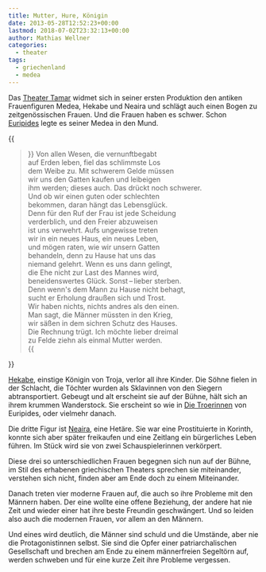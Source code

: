 ```yaml
---
title: Mutter, Hure, Königin
date: 2013-05-28T12:52:23+00:00
lastmod: 2018-07-02T23:32:13+00:00
author: Mathias Wellner
categories:
  - theater
tags:
  - griechenland
  - medea
---
```

Das [Theater Tamar](http://www.theatertamar.ch/) widmet sich in seiner ersten Produktion den antiken Frauenfiguren Medea, Hekabe und Neaira und schlägt auch einen Bogen zu zeitgenössischen Frauen. Und die Frauen haben es schwer. Schon [Euripides](http://de.wikipedia.org/wiki/Euripides) legte es seiner Medea in den Mund.
<!--more-->

{{<blockquote cite="Durant, Kulturgeschichte der Menschheit, Band III, Das Klassische Griechenland">}}
Von allen Wesen, die vernunftbegabt<br>
auf Erden leben, fiel das schlimmste Los<br>
dem Weibe zu. Mit schwerem Gelde müssen<br>
wir uns den Gatten kaufen und leibeigen<br>
ihm werden; dieses auch. Das drückt noch schwerer.<br>
Und ob wir einen guten oder schlechten<br>
bekommen, daran hängt das Lebensglück.<br>
Denn für den Ruf der Frau ist jede Scheidung<br>
verderblich, und den Freier abzuweisen<br>
ist uns verwehrt. Aufs ungewisse treten<br>
wir in ein neues Haus, ein neues Leben,<br>
und mögen raten, wie wir unsern Gatten<br>
behandeln, denn zu Hause hat uns das<br>
niemand gelehrt. Wenn es uns dann gelingt,<br>
die Ehe nicht zur Last des Mannes wird,<br>
beneidenswertes Glück. Sonst&thinsp;&ndash;&thinsp;lieber sterben.<br>
Denn wenn's dem Mann zu Hause nicht behagt,<br>
sucht er Erholung draußen sich und Trost.<br>
Wir haben nichts, nichts andres als den einen.<br>
Man sagt, die Männer müssten in den Krieg,<br>
wir säßen in dem sichren Schutz des Hauses.<br>
Die Rechnung trügt. Ich möchte lieber dreimal<br>
zu Felde ziehn als einmal Mutter werden.<br>
{{</blockquote>}}

[Hekabe](http://de.wikipedia.org/wiki/Hekabe), einstige Königin von Troja, verlor all ihre Kinder. Die Söhne fielen in der Schlacht, die Töchter wurden als Sklavinnen von den Siegern abtransportiert. Gebeugt und alt erscheint sie auf der Bühne, hält sich an ihrem krummen Wanderstock. Sie erscheint so wie in [Die Troerinnen](http://de.wikipedia.org/wiki/Die_Troerinnen) von Euripides, oder vielmehr danach. 

Die dritte Figur ist [Neaira](http://de.wikipedia.org/wiki/Neaira_%28Het%C3%A4re%29), eine Hetäre. Sie war eine Prostituierte in Korinth, konnte sich aber später freikaufen und eine Zeitlang ein bürgerliches Leben führen. Im Stück wird sie von zwei Schauspielerinnen verkörpert.

Diese drei so unterschiedlichen Frauen begegnen sich nun auf der Bühne, im Stil des erhabenen griechischen Theaters sprechen sie miteinander, verstehen sich nicht, finden aber am Ende doch zu einem Miteinander. 

Danach treten vier moderne Frauen auf, die auch so ihre Probleme mit den Männern haben. Der eine wollte eine offene Beziehung, der andere hat nie Zeit und wieder einer hat ihre beste Freundin geschwängert. Und so leiden also auch die modernen Frauen, vor allem an den Männern. 

Und eines wird deutlich, die Männer sind schuld und die Umstände, aber nie die Protagonistinnen selbst. Sie sind die Opfer einer patriarchalischen Gesellschaft und brechen am Ende zu einem männerfreien Segeltörn auf, werden schweben und für eine kurze Zeit ihre Probleme vergessen.